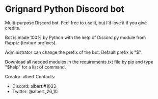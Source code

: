 # Grignard Python Discord bot
Multi-purpose Discord bot. Feel free to use it, but I'd love it if you give credits.

Bot is made 100% by Python with the help of Discord.py module from Rapptz (texture prefixes).

Administrator can change the prefix of the bot. Default prefix is "$".

Download all needed modules in the requirements.txt file by pip and type "$help" for a list of command.

Creator: albert
Contacts: 
- Discord: albert.#1033
- Twitter: @albert_26_10
